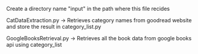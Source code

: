 Create a directory name "input" in the path where this file recides

CatDataExtraction.py -> Retrieves category names from goodread website and store the result in category_list.py

GoogleBooksRetrieval.py -> Retrieves all the book data from google books api using category_list